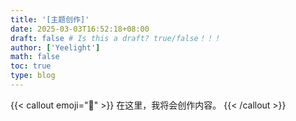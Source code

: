```yaml
---
title: '[主题创作]'
date: 2025-03-03T16:52:18+08:00
draft: false # Is this a draft? true/false！！！
author: ['Yeelight']
math: false
toc: true
type: blog
---
```


{{< callout emoji="🎨" >}}
在这里，我将会创作内容。
{{< /callout >}}
